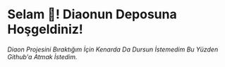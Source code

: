 # Selam 👋! Diaonun Deposuna Hoşgeldiniz!

###### Diaon Projesini Bıraktığım İçin Kenarda Da Dursun İstemedim Bu Yüzden Github'a Atmak İstedim.
